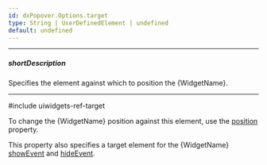 ```yaml
---
id: dxPopover.Options.target
type: String | UserDefinedElement | undefined
default: undefined
---
```

---
##### shortDescription
Specifies the element against which to position the {WidgetName}.

---
#include uiwidgets-ref-target

To change the {WidgetName} position against this element, use the [position](/api-reference/10%20UI%20Components/dxPopover/1%20Configuration/position.md '{basewidgetpath}/Configuration/#position') property.

This property also specifies a target element for the {WidgetName} [showEvent](/api-reference/10%20UI%20Components/dxPopover/1%20Configuration/showEvent '{basewidgetpath}/Configuration/showEvent/') and [hideEvent](/api-reference/10%20UI%20Components/dxPopover/1%20Configuration/hideEvent '{basewidgetpath}/Configuration/hideEvent/').